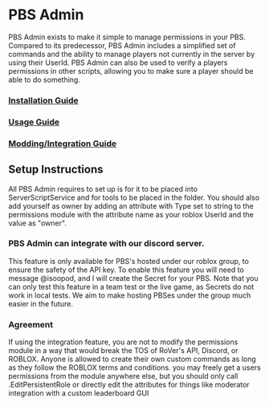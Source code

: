 # PBS Admin
PBS Admin exists to make it simple to manage permissions in your PBS. Compared to its predecessor, PBS Admin includes a simplified set of commands and the ability to manage players not currently in the server by using their UserId. PBS Admin can also be used to verify a players permissions in other scripts, allowing you to make sure a player should be able to do something.

### [Installation Guide](docs/Installation.md)

### [Usage Guide](docs/Usage.md)

### [Modding/Integration Guide](docs/Modding.md)


## Setup Instructions
All PBS Admin requires to set up is for it to be placed into ServerScriptService and for tools to be placed in the folder. You should also add yourself as owner by adding an attribute with Type set to string to the permissions module with the attribute name as your roblox UserId and the value as "owner".

### PBS Admin can integrate with our discord server.
This feature is only available for PBS's hosted under our roblox group, to ensure the safety of the API key. To enable this feature you will need to message @isoopod, and I will create the Secret for your PBS. Note that you can only test this feature in a team test or the live game, as Secrets do not work in local tests.
We aim to make hosting PBSes under the group much easier in the future.

### Agreement
If using the integration feature, you are not to modify the permissions module in a way that would break the TOS of RoVer's API, Discord, or ROBLOX.
Anyone is allowed to create their own custom commands as long as they follow the ROBLOX terms and conditions.
you may freely get a users permissions from the module anywhere else, but you should only call .EditPersistentRole or directly edit the attributes for things like moderator integration with a custom leaderboard GUI